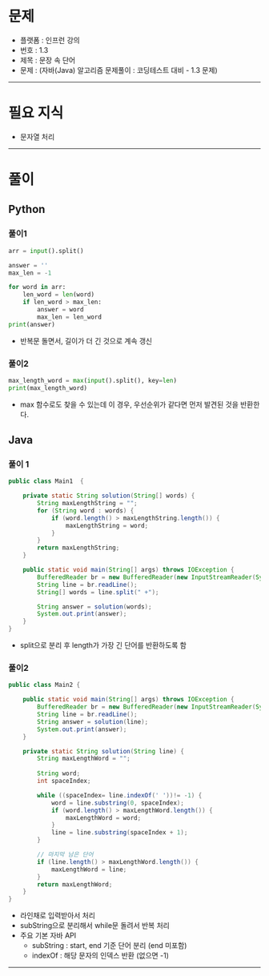 # 문제
- 플랫폼 : 인프런 강의
- 번호 : 1.3
- 제목 : 문장 속 단어
- 문제 : (자바(Java) 알고리즘 문제풀이 : 코딩테스트 대비 - 1.3 문제)

---

# 필요 지식
- 문자열 처리

---

# 풀이

## Python
### 풀이1
```python
arr = input().split()

answer = ''
max_len = -1

for word in arr:
    len_word = len(word)
    if len_word > max_len:
        answer = word
        max_len = len_word
print(answer)
```
- 반복문 돌면서, 길이가 더 긴 것으로 계속 갱신

### 풀이2
```python
max_length_word = max(input().split(), key=len)
print(max_length_word)
```
- max 함수로도 찾을 수 있는데 이 경우, 우선순위가 같다면 먼저 발견된 것을 반환한다.

## Java
### 풀이 1
```java
public class Main1  {

    private static String solution(String[] words) {
        String maxLengthString = "";
        for (String word : words) {
            if (word.length() > maxLengthString.length()) {
                maxLengthString = word;
            }
        }
        return maxLengthString;
    }

    public static void main(String[] args) throws IOException {
        BufferedReader br = new BufferedReader(new InputStreamReader(System.in));
        String line = br.readLine();
        String[] words = line.split(" +");

        String answer = solution(words);
        System.out.print(answer);
    }
}

```
- split으로 분리 후 length가 가장 긴 단어를 반환하도록 함

### 풀이2
```java
public class Main2 {

    public static void main(String[] args) throws IOException {
        BufferedReader br = new BufferedReader(new InputStreamReader(System.in));
        String line = br.readLine();
        String answer = solution(line);
        System.out.print(answer);
    }

    private static String solution(String line) {
        String maxLengthWord = "";
        
        String word;
        int spaceIndex;

        while ((spaceIndex= line.indexOf(' '))!= -1) {
            word = line.substring(0, spaceIndex);
            if (word.length() > maxLengthWord.length()) {
                maxLengthWord = word;
            }
            line = line.substring(spaceIndex + 1);
        }

        // 마지막 남은 단어
        if (line.length() > maxLengthWord.length()) {
            maxLengthWord = line;
        }
        return maxLengthWord;
    }
}

```
- 라인채로 입력받아서 처리
- subString으로 분리해서 while문 돌려서 반복 처리
- 주요 기본 자바 API
  - subString : start, end 기준 단어 분리 (end 미포함)
  - indexOf : 해당 문자의 인덱스 반환 (없으면 -1)

---
